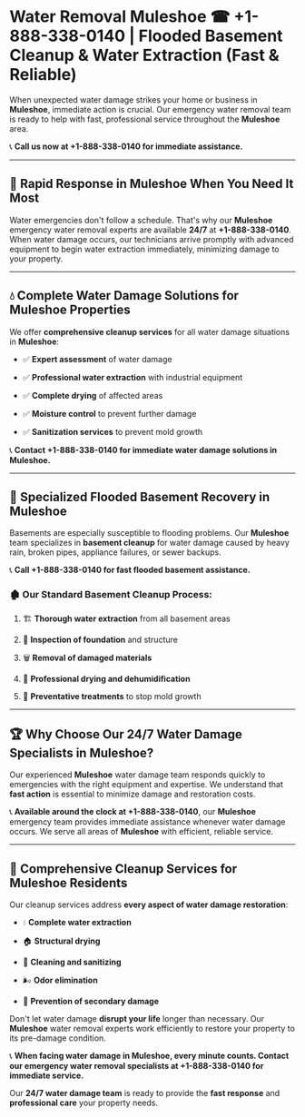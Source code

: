 # Water Removal Muleshoe ☎ +1-888-338-0140 | Flooded Basement Cleanup & Water Extraction (Fast & Reliable)

When unexpected water damage strikes your home or business in **Muleshoe**, immediate action is crucial. Our emergency water removal team is ready to help with fast, professional service throughout the **Muleshoe** area. 

📞 **Call us now at +1-888-338-0140 for immediate assistance.**
---
## 🚀 Rapid Response in Muleshoe When You Need It Most
Water emergencies don't follow a schedule. That's why our **Muleshoe** emergency water removal experts are available **24/7** at **+1-888-338-0140**. When water damage occurs, our technicians arrive promptly with advanced equipment to begin water extraction immediately, minimizing damage to your property.
---
## 💧 Complete Water Damage Solutions for Muleshoe Properties
We offer **comprehensive cleanup services** for all water damage situations in **Muleshoe**:
- ✅ **Expert assessment** of water damage  
- ✅ **Professional water extraction** with industrial equipment  
- ✅ **Complete drying** of affected areas  
- ✅ **Moisture control** to prevent further damage  
- ✅ **Sanitization services** to prevent mold growth  
📞 **Contact +1-888-338-0140 for immediate water damage solutions in Muleshoe.**
---
## 🌊 Specialized Flooded Basement Recovery in Muleshoe
Basements are especially susceptible to flooding problems. Our **Muleshoe** team specializes in **basement cleanup** for water damage caused by heavy rain, broken pipes, appliance failures, or sewer backups. 
📞 **Call +1-888-338-0140 for fast flooded basement assistance.**
### 🏚️ Our Standard Basement Cleanup Process:
1. 🏗️ **Thorough water extraction** from all basement areas  
2. 🔎 **Inspection of foundation** and structure  
3. 🗑️ **Removal of damaged materials**  
4. 💨 **Professional drying and dehumidification**  
5. 🚫 **Preventative treatments** to stop mold growth  
---
## 🏆 Why Choose Our 24/7 Water Damage Specialists in Muleshoe?
Our experienced **Muleshoe** water damage team responds quickly to emergencies with the right equipment and expertise. We understand that **fast action** is essential to minimize damage and restoration costs.
📞 **Available around the clock at +1-888-338-0140**, our **Muleshoe** emergency team provides immediate assistance whenever water damage occurs. We serve all areas of **Muleshoe** with efficient, reliable service.
---
## 🧹 Comprehensive Cleanup Services for Muleshoe Residents
Our cleanup services address **every aspect of water damage restoration**:
- 💧 **Complete water extraction**  
- 🏠 **Structural drying**  
- 🧼 **Cleaning and sanitizing**  
- 🌬️ **Odor elimination**  
- 🚫 **Prevention of secondary damage**  
Don't let water damage **disrupt your life** longer than necessary. Our **Muleshoe** water removal experts work efficiently to restore your property to its pre-damage condition.
📞 **When facing water damage in Muleshoe, every minute counts. Contact our emergency water removal specialists at +1-888-338-0140 for immediate service.**
Our **24/7 water damage team** is ready to provide the **fast response** and **professional care** your property needs.
